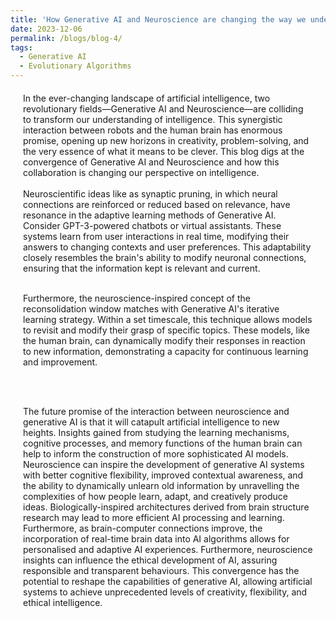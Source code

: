 ```yaml
---
title: 'How Generative AI and Neuroscience are changing the way we understand intelligence?'
date: 2023-12-06
permalink: /blogs/blog-4/
tags:
  - Generative AI
  - Evolutionary Algorithms
---
```

<div style="margin-left: 20px; margin-right: 20px; margin-top: 20px;">
In the ever-changing landscape of artificial intelligence, two revolutionary fields—Generative AI and Neuroscience—are colliding to transform our understanding of intelligence. This synergistic interaction between robots and the human brain has enormous promise, opening up new horizons in creativity, problem-solving, and the very essence of what it means to be clever. This blog digs at the convergence of Generative AI and Neuroscience and how this collaboration is changing our perspective on intelligence.
<br/><br/>
Neuroscientific ideas like as synaptic pruning, in which neural connections are reinforced or reduced based on relevance, have resonance in the adaptive learning methods of Generative AI. Consider GPT-3-powered chatbots or virtual assistants. These systems learn from user interactions in real time, modifying their answers to changing contexts and user preferences. This adaptability closely resembles the brain's ability to modify neuronal connections, ensuring that the information kept is relevant and current.
<br/><br/>

Furthermore, the neuroscience-inspired concept of the reconsolidation window matches with Generative AI's iterative learning strategy. Within a set timescale, this technique allows models to revisit and modify their grasp of specific topics. These models, like the human brain, can dynamically modify their responses in reaction to new information, demonstrating a capacity for continuous learning and improvement.

<br/><br/>



The future promise of the interaction between neuroscience and generative AI is that it will catapult artificial intelligence to new heights. Insights gained from studying the learning mechanisms, cognitive processes, and memory functions of the human brain can help to inform the construction of more sophisticated AI models. Neuroscience can inspire the development of generative AI systems with better cognitive flexibility, improved contextual awareness, and the ability to dynamically unlearn old information by unravelling the complexities of how people learn, adapt, and creatively produce ideas. Biologically-inspired architectures derived from brain structure research may lead to more efficient AI processing and learning. Furthermore, as brain-computer connections improve, the incorporation of real-time brain data into AI algorithms allows for personalised and adaptive AI experiences. Furthermore, neuroscience insights can influence the ethical development of AI, assuring responsible and transparent behaviours. This convergence has the potential to reshape the capabilities of generative AI, allowing artificial systems to achieve unprecedented levels of creativity, flexibility, and ethical intelligence.




</div>